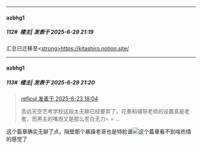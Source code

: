 ﻿
*****

####  azbhg1  
##### 112#         楼主| 发表于 2025-6-29 21:19

汇总已迁移至<[strong>https://kitashiro.notion.site/</strong>](https://kitashiro.notion.site/)

*****

####  azbhg1  
##### 113#         楼主| 发表于 2025-6-29 21:20

<blockquote><a href="httphttps://stage1st.com/2b/forum.php?mod=redirect&amp;goto=findpost&amp;pid=67986832&amp;ptid=2202686" target="_blank">reficul 发表于 2025-6-23 18:04</a>

高远天空艺考学校这段太无聊已经要弃了，花奏和辅导老师的设置真是老套，而男主的嘴炮又是那么苍白无力= = ...</blockquote>
这个篇章确实无聊了点，隔壁那个暴躁老哥也是特脸谱<img src="https://static.stage1st.com/image/smiley/face2017/020.png" referrerpolicy="no-referrer">这个篇章看不到啥热情的感觉了

